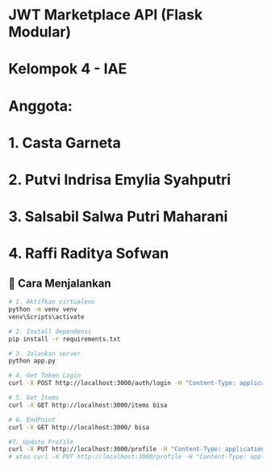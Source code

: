 # JWT Marketplace API (Flask Modular)

# Kelompok 4 - IAE
# Anggota:
# 1. Casta Garneta
# 2. Putvi Indrisa Emylia Syahputri
# 3. Salsabil Salwa Putri Maharani
# 4. Raffi Raditya Sofwan

## 🚀 Cara Menjalankan
```bash
# 1. Aktifkan virtualenv
python -m venv venv
venv\Scripts\activate

# 2. Install dependensi
pip install -r requirements.txt

# 3. Jalankan server
python app.py

# 4. Get Token Login
curl -X POST http://localhost:3000/auth/login -H "Content-Type: application/json" -d "{\"email\": \"eko@example.com\", \"password\": \"12345\"}"

# 5. Get Items
curl -X GET http://localhost:3000/items bisa

# 6. EndPoint
curl -X GET http://localhost:3000/ bisa

#7. Update Profile
curl -X PUT http://localhost:3000/profile -H "Content-Type: application/json" -H "Authorization: Bearer YOUR_TOKEN" -d "{\"name\": \"Bagus Updated\"}" 
# atau curl -X PUT http://localhost:3000/profile -H "Content-Type: application/json" -H "Authorization: Bearer YOUR_TOKEN" -d "{^\"name^\": ^\"Eko Updated^\"}"